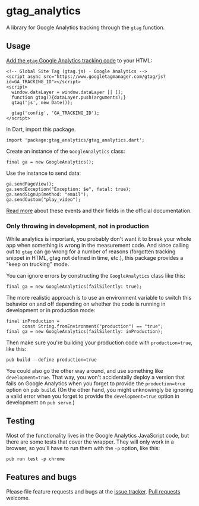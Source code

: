 # gtag_analytics

A library for Google Analytics tracking through the `gtag` function.

## Usage

[Add the `gtag` Google Analytics tracking code][gtag] to your HTML:

    <!-- Global Site Tag (gtag.js) - Google Analytics -->
    <script async src="https://www.googletagmanager.com/gtag/js?id=GA_TRACKING_ID"></script>
    <script>
      window.dataLayer = window.dataLayer || [];
      function gtag(){dataLayer.push(arguments);}
      gtag('js', new Date());
  
      gtag('config', 'GA_TRACKING_ID');
    </script>

In Dart, import this package.

    import 'package:gtag_analytics/gtag_analytics.dart';

Create an instance of the `GoogleAnalytics` class:
    
    final ga = new GoogleAnalytics();

Use the instance to send data:

    ga.sendPageView();
    ga.sendException("Exception: $e", fatal: true);
    ga.sendSignUp(method: "email");
    ga.sendCustom("play_video");

[Read more][ga_docs] about these events and their fields in the official 
documentation.

[ga_docs]: https://developers.google.com/analytics/devguides/collection/gtagjs/events
[gtag]: https://support.google.com/analytics/answer/7476135

### Only throwing in development, not in production

While analytics is important, you probably don't want it to break your whole
app when something is wrong in the measurement code. And since calling out to
`gtag` can go wrong for a number of reasons (forgotten tracking snippet
in HTML, gtag not defined in time, etc.), this package provides 
a "keep on trucking" mode.

You can ignore errors by constructing the `GoogleAnalytics` class like this:

    final ga = new GoogleAnalytics(failSilently: true);

The more realistic approach is to use an environment variable to switch this
behavior on and off depending on whether the code is running in development or
in production mode:

    final inProduction =
          const String.fromEnvironment("production") == "true";
    final ga = new GoogleAnalytics(failSilently: inProduction);

Then make sure you're building your production code with `production=true`,
like this:

    pub build --define production=true

You could also go the other way around, and use something like 
`development=true`. That way, you won't accidentally deploy a version that fails
on Google Analytics when you forget to provide the `production=true` option
on `pub build`. 
(On the other hand, you might unknowingly be ignoring a valid error when you
forget to provide the `development=true` option in development on `pub serve`.)

## Testing

Most of the functionality lives in the Google Analytics JavaScript code,
but there are some tests that cover the wrapper. They will only work
in a browser, so you'll have to run them with the `-p` option, like
this:

    pub run test -p chrome

## Features and bugs

Please file feature requests and bugs at the [issue tracker][tracker].
[Pull requests][pr] welcome.

[tracker]: https://github.com/filiph/gtag_analytics/issues
[pr]: https://github.com/filiph/gtag_analytics/pulls
